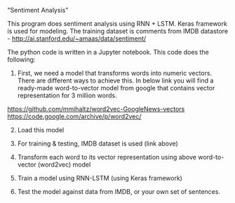 
"Sentiment Analysis" 

This program does sentiment analysis using RNN + LSTM. Keras framework is used for modeling.
The training dataset is comments from IMDB datastore - 
http://ai.stanford.edu/~amaas/data/sentiment/

The python code is written in a Jupyter notebook. This code does the following:
1. First, we need a model that transforms words into numeric vectors. There are different ways to achieve this. In below link you will find a ready-made word-to-vector model from google that contains vector representation for 3 million words.

https://github.com/mmihaltz/word2vec-GoogleNews-vectors
https://code.google.com/archive/p/word2vec/

2. Load this model

3. For training & testing, IMDB dataset is used (link above)

4. Transform each word to its vector representation using above word-to-vector (word2vec) model

5. Train a model using RNN-LSTM (using Keras framework)

6. Test the model against data from IMDB, or your own set of sentences.



